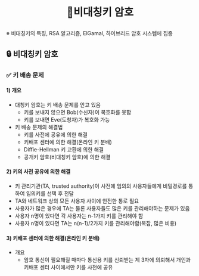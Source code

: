 # <p align="center">🔐비대칭키 암호</p>
※ 비대칭키의 특징, RSA 알고리즘, ElGamal, 하이브리드 암호 시스템에 집중
## 🔒 비대칭키 암호
### ✅  키 배송 문제
#### 1) 개요
- 대칭키 암호는 키 배송 문제를 안고 있음
  - 키를 보내지 않으면 Bob(수신자)이 복호화를 못함
  - 키를 보내면 Eve(도청자)가 복호화 가능
- 키 배송 문제의 해결법
  - 키를 사전에 공유에 의한 해결
  - 키배포 센터에 의한 해결(온라인 키 분배)
  - Diffie-Hellman 키 교환에 의한 해결
  - 공개키 암호(비대칭키 암호)에 의한 해결
#### 2) 키의 사전 공유에 의한 해결
- 키 관리기관(TA, trusted authority)이 사전에 임의의 사용자들에게 비밀경로를 통하여 임의키를 선택 후 전달
- TA와 네트워크 상의 모든 사용자 사이에 안전한 통로 필요
- 사용자가 많은 경우에 TA는 물론 사용자들도 많은 키를 관리해야하는 문제가 있음
- 사용자 n명이 있다면 각 사용자는 n-1가지 키를 관리해야 함
- 사용자 n명이 있다면 TA는 n(n-1)/2가지 키를 관리해야함(복잡, 많은 비용)
#### 3) 키배포 센터에 의한 해결(온라인 키 분배)
- 개요
  - 암호 통신이 필요해질 때마다 통신용 키를 신뢰받는 제 3자에 의뢰해서 개인과 키배포 센터 사이에서만 키를 사전에 공유